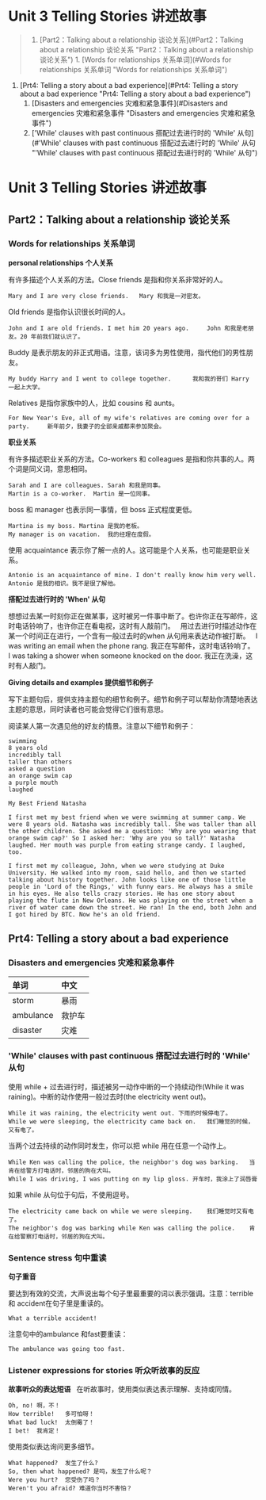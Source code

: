 <!-- TOC depthFrom:0 depthTo:4 withLinks:1 updateOnSave:1 orderedList:1 -->
# Unit 3 Telling Stories 讲述故事
>1. [Part2：Talking about a relationship  谈论关系](#Part2：Talking about a relationship  谈论关系 "Part2：Talking about a relationship  谈论关系")
	1. [Words for relationships 关系单词](#Words for relationships 关系单词 "Words for relationships 关系单词")
1. [Prt4: Telling a story about a bad experience](#Prt4: Telling a story about a bad experience "Prt4: Telling a story about a bad experience")
	1. [Disasters and emergencies  灾难和紧急事件](#Disasters and emergencies  灾难和紧急事件 "Disasters and emergencies  灾难和紧急事件")
	1. ['While' clauses with past continuous 搭配过去进行时的 'While' 从句](#'While' clauses with past continuous 搭配过去进行时的 'While' 从句 "'While' clauses with past continuous 搭配过去进行时的 'While' 从句")
<!-- /TOC -->

# Unit 3 Telling Stories 讲述故事

## Part2：Talking about a relationship  谈论关系

### Words for relationships 关系单词

**personal relationships 个人关系**

有许多描述个人关系的方法。Close friends 是指和你关系非常好的人。

    Mary and I are very close friends.	 Mary 和我是一对密友。

Old friends 是指你认识很长时间的人。

    John and I are old friends. I met him 20 years ago.	 	John 和我是老朋友。20 年前我们就认识了。

Buddy 是表示朋友的非正式用语。注意，该词多为男性使用，指代他们的男性朋友。

    My buddy Harry and I went to college together.	 	我和我的哥们 Harry 一起上大学。

Relatives 是指你家族中的人，比如 cousins 和 aunts。

    For New Year's Eve, all of my wife's relatives are coming over for a party.	 	新年前夕，我妻子的全部亲戚都来参加聚会。

**职业关系**

有许多描述职业关系的方法。Co-workers 和 colleagues 是指和你共事的人。两个词是同义词，意思相同。

    Sarah and I are colleagues.	Sarah 和我是同事。
    Martin is a co-worker.	Martin 是一位同事。

boss 和 manager 也表示同一事情，但 boss 正式程度更低。

    Martina is my boss.	Martina 是我的老板。
    My manager is on vacation.	我的经理在度假。

使用 acquaintance 表示你了解一点的人。这可能是个人关系，也可能是职业关系。

    Antonio is an acquaintance of mine. I don't really know him very well.	Antonio 是我的相识。我不是很了解他。

**搭配过去进行时的 'When' 从句**

想想过去某一时刻你正在做某事，这时被另一件事中断了。也许你正在写邮件，这时电话铃响了，也许你正在看电视，这时有人敲前门。
 
用过去进行时描述动作在某一个时间正在进行，一个含有一般过去时的when 从句用来表达动作被打断。
 
    I was writing an email when the phone rang.	我正在写邮件，这时电话铃响了。
    I was taking a shower when someone knocked on the door.	我正在洗澡，这时有人敲门。

**Giving details and examples 提供细节和例子**

写下主题句后，提供支持主题句的细节和例子。细节和例子可以帮助你清楚地表达主题的意思，同时读者也可能会觉得它们很有意思。

阅读某人第一次遇见他的好友的情景。注意以下细节和例子：

    swimming
    8 years old
    incredibly tall
    taller than others
    asked a question
    an orange swim cap
    a purple mouth
    laughed

    My Best Friend Natasha

    I first met my best friend when we were swimming at summer camp. We were 8 years old. Natasha was incredibly tall. She was taller than all the other children. She asked me a question: 'Why are you wearing that orange swim cap?' So I asked her: 'Why are you so tall?' Natasha laughed. Her mouth was purple from eating strange candy. I laughed, too.

    I first met my colleague, John, when we were studying at Duke University. He walked into my room, said hello, and then we started talking about history together. John looks like one of those little people in 'Lord of the Rings,' with funny ears. He always has a smile in his eyes. He also tells crazy stories. He has one story about playing the flute in New Orleans. He was playing on the street when a river of water came down the street. He ran! In the end, both John and I got hired by BTC. Now he's an old friend.

## Prt4: Telling a story about a bad experience

### Disasters and emergencies  灾难和紧急事件

| 单词   | 中文     |
| :------------- | :------------- |
| storm       | 暴雨       |
|ambulance|救护车|
|disaster|灾难|

### 'While' clauses with past continuous 搭配过去进行时的 'While' 从句

使用 while + 过去进行时，描述被另一动作中断的一个持续动作(While it was raining)。中断的动作使用一般过去时(the electricity went out)。

    While it was raining, the electricity went out.	下雨的时候停电了。
    While we were sleeping, the electricity came back on.	我们睡觉的时候，又有电了。

当两个过去持续的动作同时发生，你可以把 while 用在任意一个动作上。

    While Ken was calling the police, the neighbor's dog was barking.	当肯在给警方打电话时，邻居的狗在犬叫。
    While I was driving, I was putting on my lip gloss.	开车时，我涂上了润唇膏

如果 while 从句位于句后，不使用逗号。

    The electricity came back on while we were sleeping.	我们睡觉时又有电了。
    The neighbor's dog was barking while Ken was calling the police.	肯在给警察打电话时，邻居的狗在犬叫。

### Sentence stress 句中重读

**句子重音**

要达到有效的交流，大声说出每个句子里最重要的词以表示强调。注意：terrible 和 accident在句子里是重读的。

    What a terrible accident!

注意句中的ambulance 和fast要重读：

    The ambulance was going too fast.

### Listener expressions for stories 听众听故事的反应

**故事听众的表达短语**
 
在听故事时，使用类似表达表示理解、支持或同情。

    Oh, no!	啊，不！
    How terrible!	多可怕呀！
    What bad luck!	太倒霉了！
    I bet!	我肯定！

使用类似表达询问更多细节。

    What happened?	发生了什么?
    So, then what happened?	是吗，发生了什么呢？
    Were you hurt?	您受伤了吗？
    Weren't you afraid?	难道你当时不害怕？
